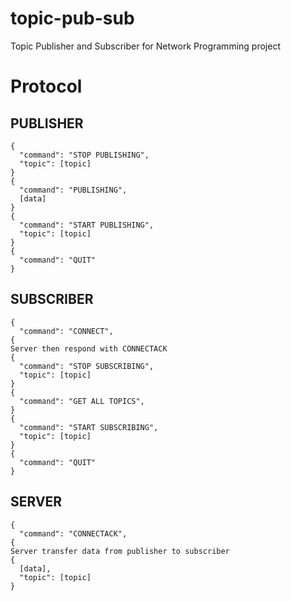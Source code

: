 # topic-pub-sub
Topic Publisher and Subscriber for Network Programming project
# Protocol
## PUBLISHER
```
{
  "command": "STOP PUBLISHING",
  "topic": [topic]
}
{
  "command": "PUBLISHING",
  [data]
}
{
  "command": "START PUBLISHING",
  "topic": [topic]
}
{
  "command": "QUIT"
}
```
## SUBSCRIBER
```
{
  "command": "CONNECT",
{
Server then respond with CONNECTACK
{
  "command": "STOP SUBSCRIBING",
  "topic": [topic]
}
{
  "command": "GET ALL TOPICS",
}
{
  "command": "START SUBSCRIBING",
  "topic": [topic]
}
{
  "command": "QUIT"
}

```
## SERVER
```
{
  "command": "CONNECTACK",
{
Server transfer data from publisher to subscriber
{
  [data],
  "topic": [topic]
}
```
